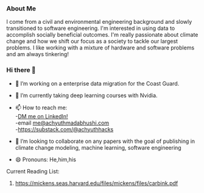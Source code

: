 ### About Me

I come from a civil and environmental engineering background and slowly transitioned to software engineering. I'm interested in using data to accomplish socially beneficial outcomes. I'm really passionate about climate change and how we shift our focus as a society to tackle our largest problems. I like working with a mixture of hardware and software problems and am always tinkering!


### Hi there 👋

- 🔭 I’m working on a enterprise data migration for the Coast Guard.
- 🌱 I’m currently taking deep learning courses with Nvidia.
- 📫 How to reach me: \
      -[DM me on LinkedIn!](https://www.linkedin.com/in/achyuthmadabhushi/)\
      -email me@achyuthmadabhushi.com \
      -https://substack.com/@achyuthhacks 

- 👯 I’m looking to collaborate on any papers with the goal of publishing in climate change modeling, machine learning, software engineering 
- 😄 Pronouns: He,him,his

Current Reading List:
1. https://mickens.seas.harvard.edu/files/mickens/files/carbink.pdf


